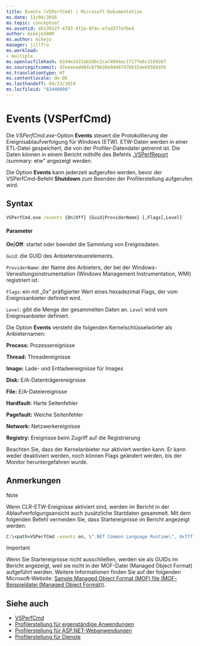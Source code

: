 ```yaml
---
title: Events (VSPerfCmd) | Microsoft-Dokumentation
ms.date: 11/04/2016
ms.topic: conceptual
ms.assetid: eb139327-4783-4f2a-874c-efad377a7be4
author: mikejo5000
ms.author: mikejo
manager: jillfra
ms.workload:
- multiple
ms.openlocfilehash: 62d4e2431ab2dbc2ca74944ac1717fe6c3169287
ms.sourcegitcommit: 47eeeeadd84c879636e9d48747b615de69384356
ms.translationtype: HT
ms.contentlocale: de-DE
ms.lasthandoff: 04/23/2019
ms.locfileid: "63440098"
---
```

# <a name="events-vsperfcmd"></a>Events (VSPerfCmd)
Die *VSPerfCmd.exe*-Option **Events** steuert die Protokollierung der Ereignisablaufverfolgung für Windows (ETW). ETW-Daten werden in einer ETL-Datei gespeichert, die von der Profiler-Datendatei getrennt ist. Die Daten können in einem Bericht mithilfe des Befehls „[VSPerfReport ](../profiling/vsperfreport.md) /summary: etw“ angezeigt werden.

 Die Option **Events** kann jederzeit aufgerufen werden, bevor der VSPerfCmd-Befehl **Shutdown** zum Beenden der Profilerstellung aufgerufen wird.

## <a name="syntax"></a>Syntax

```cmd
VSPerfCmd.exe /events {On|Off} {Guid|ProviderName} [,Flags[,Level]
```

#### <a name="parameters"></a>Parameter
 **On**&#124;**Off**: startet oder beendet die Sammlung von Ereignisdaten.

 `Guid`: die GUID des Anbietersteuerelements.

 `ProviderName`: der Name des Anbieters, der bei der Windows-Verwaltungsinstrumentation (Windows Management Instrumentation, WMI) registriert ist.

 `Flags`: ein mit „0x“ präfigierter Wert eines hexadezimal Flags, der vom Ereignisanbieter definiert wird.

 `Level`: gibt die Menge der gesammelten Daten an. `Level` wird vom Ereignisanbieter definiert.

 Die Option **Events** versteht die folgenden Kernelschlüsselwörter als Anbieternamen:

 **Process:** Prozessereignisse

 **Thread:** Threadereignisse

 **Image:** Lade- und Entladeereignisse für Images

 **Disk:** E/A-Datenträgerereignisse

 **File:** E/A-Dateiereignisse

 **Hardfault:** Harte Seitenfehler

 **Pagefault:** Weiche Seitenfehler

 **Network:** Netzwerkereignisse

 **Registry:** Ereignisse beim Zugriff auf die Registrierung

 Beachten Sie, dass der Kernelanbieter nur aktiviert werden kann. Er kann weder deaktiviert werden, noch können Flags geändert werden, bis der Monitor heruntergefahren wurde.

## <a name="remarks"></a>Anmerkungen

> [!NOTE]
> Wenn CLR-ETW-Ereignisse aktiviert sind, werden im Bericht in der Ablaufverfolgungsansicht auch zusätzliche Startdaten gesammelt. Mit dem folgenden Befehl vermeiden Sie, dass Startereignisse im Bericht angezeigt werden:

```cmd
C:\<path>VSPerfCmd -events on, \".NET Common Language Runtime\", 0x7fffffff, 5
```

> [!IMPORTANT]
> Wenn Sie Startereignisse nicht ausschließen, werden sie als GUIDs im Bericht angezeigt, weil sie nicht in der MOF-Datei (Managed Object Format) aufgeführt werden. Weitere Informationen finden Sie auf der folgenden Microsoft-Website: [Sample Managed Object Format (MOF) file (MOF-Beispieldatei (Managed Object Format))](http://go.microsoft.com/fwlink/?linkid=37118).

## <a name="see-also"></a>Siehe auch
- [VSPerfCmd](../profiling/vsperfcmd.md)
- [Profilerstellung für eigenständige Anwendungen](../profiling/command-line-profiling-of-stand-alone-applications.md)
- [Profilerstellung für ASP.NET-Webanwendungen](../profiling/command-line-profiling-of-aspnet-web-applications.md)
- [Profilerstellung für Dienste](../profiling/command-line-profiling-of-services.md)